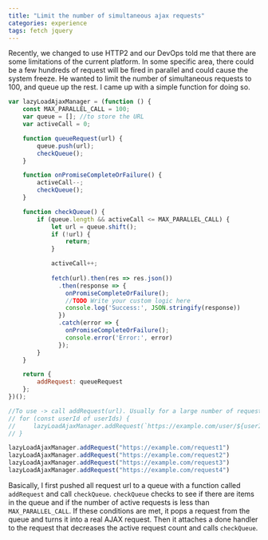 ```yaml
---
title: "Limit the number of simultaneous ajax requests"
categories: experience
tags: fetch jquery
---
```


Recently, we changed to use HTTP2 and our DevOps told me that there are some limitations of the current platform. In some specific area, there could be a few hundreds of request will be fired in parallel and could cause the system freeze. He wanted to limit the number of simultaneous requests to 100, and queue up the rest. I came up with a simple function for doing so.

```javascript
var lazyLoadAjaxManager = (function () {
    const MAX_PARALLEL_CALL = 100;
    var queue = []; //to store the URL
    var activeCall = 0;

    function queueRequest(url) {
        queue.push(url);    
        checkQueue();
    }

    function onPromiseCompleteOrFailure() {
        activeCall--;
        checkQueue();            
    }

    function checkQueue() {
        if (queue.length && activeCall <= MAX_PARALLEL_CALL) {                    
            let url = queue.shift();  
            if (!url) {
                return;
            }

            activeCall++;                
            
            fetch(url).then(res => res.json())
              .then(response => {
                onPromiseCompleteOrFailure();
                //TODO Write your custom logic here
                console.log('Success:', JSON.stringify(response))
              })
              .catch(error => {
                onPromiseCompleteOrFailure();
                console.error('Error:', error)
              });
        }
    }

    return {
        addRequest: queueRequest
    };
})();

//To use -> call addRequest(url). Usually for a large number of request, we will do it inside a loop. E.g
// for (const userId of userIds) {
//     lazyLoadAjaxManager.addRequest(`https://example.com/user/${userId})
// }

lazyLoadAjaxManager.addRequest("https://example.com/request1")
lazyLoadAjaxManager.addRequest("https://example.com/request2")
lazyLoadAjaxManager.addRequest("https://example.com/request3")
lazyLoadAjaxManager.addRequest("https://example.com/request4")
```

Basically, I first pushed all request url to a queue with a function called `addRequest` and call `checkQueue`. `checkQueue` checks to see if there are items in the queue and if the number of active requests is less than `MAX_PARALLEL_CALL`. If these conditions are met, it pops a request from the queue and turns it into a real AJAX request. Then it attaches a done handler to the request that decreases the active request count and calls `checkQueue`.
